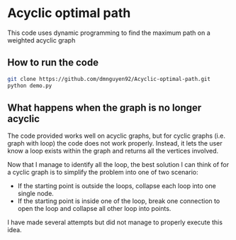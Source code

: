 # Acyclic optimal path

This code uses dynamic programming to find the maximum path on a weighted acyclic graph

## How to run the code
```bash
git clone https://github.com/dmnguyen92/Acyclic-optimal-path.git
python demo.py
```

## What happens when the graph is no longer acyclic

The code provided works well on acyclic graphs, but for cyclic graphs (i.e. graph with loop) the code does not work properly. Instead, it lets the user know a loop exists within the graph and returns all the vertices involved. 

Now that I manage to identify all the loop, the best solution I can think of for a cyclic graph is to simplify the problem into one of two scenario:
* If the starting point is outside the loops, collapse each loop into one single node.
* If the starting point is inside one of the loop, break one connection to open the loop and collapse all other loop into points.

I have made several attempts but did not manage to properly execute this idea.


